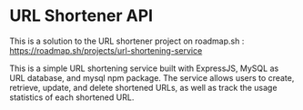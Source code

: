 # URL Shortener API

This is a solution to the URL shortener project on roadmap.sh : https://roadmap.sh/projects/url-shortening-service

This is a simple URL shortening service built with ExpressJS, MySQL as URL database, and mysql npm package. The service allows users to create, retrieve, update, and delete shortened URLs, as well as track the usage statistics of each shortened URL.